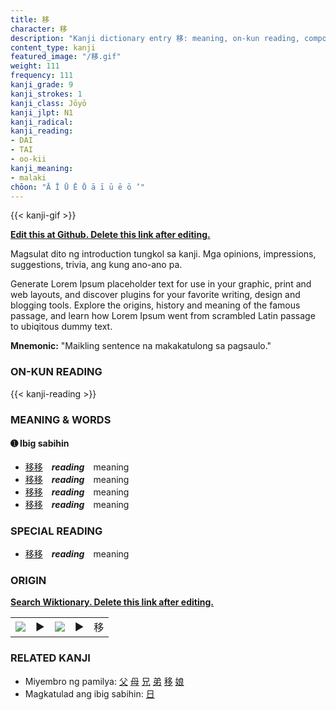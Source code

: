 ```yaml
---
title: 移
character: 移
description: "Kanji dictionary entry 移: meaning, on-kun reading, compounds, origin, related kanji"
content_type: kanji
featured_image: "/移.gif"
weight: 111
frequency: 111
kanji_grade: 9
kanji_strokes: 1
kanji_class: Jōyō
kanji_jlpt: N1
kanji_radical: 
kanji_reading: 
- DAI
- TAI
- oo-kii
kanji_meaning:
- malaki
chōon: "Ā Ī Ū Ē Ō ā ī ū ē ō ’"
---
```

[//]: # (Don't edit the line below. Kanji animated GIF code is automatically generated.)
{{< kanji-gif >}}

[//]: # (Edit below this line.)

**[Edit this at Github. Delete this link after editing.](https://github.com/tim0g/tim/tree/main/content/kanji/移/index.md)**

Magsulat dito ng introduction tungkol sa kanji. Mga opinions, impressions, suggestions, trivia, ang kung ano-ano pa.

Generate Lorem Ipsum placeholder text for use in your graphic, print and web layouts, and discover plugins for your favorite writing, design and blogging tools. Explore the origins, history and meaning of the famous passage, and learn how Lorem Ipsum went from scrambled Latin passage to ubiqitous dummy text.
 
**Mnemonic:** "Maikling sentence na makakatulong sa pagsaulo."

### ON-KUN READING

[//]: # (Don't edit the line below. ON-KUN READING code is automatically generated.)
{{< kanji-reading >}}

### MEANING & WORDS

#### ➊ **Ibig sabihin**
  - [移](../移)[移](../移)　***reading***　meaning
  - [移](../移)[移](../移)　***reading***　meaning
  - [移](../移)[移](../移)　***reading***　meaning
  - [移](../移)[移](../移)　***reading***　meaning

### SPECIAL READING
  - [移](../移)[移](../移)　***reading***　meaning

### ORIGIN

**[Search Wiktionary. Delete this link after editing.](https://wiktionary.org/wiki/移)**
<table class="kanji-table"><tr><td>
<img src="60px-移-bronze.svg.png">
</td><td>▶</td><td>
<img src="60px-移-oracle.svg.png">
</td><td>▶</td>
<td class="kanji-origin">移</td>
</tr></table>

### RELATED KANJI
- Miyembro ng pamilya: [父](../父) [母](../母) [兄](../兄) [弟](../弟) [移](../移) [娘](../娘)
- Magkatulad ang ibig sabihin: [日](../日)
